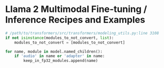 # Llama 2 Multimodal Fine-tuning / Inference Recipes and Examples

```python
# /path/to/transformers/src/transformers/modeling_utils.py:line 3108
if not isinstance(modules_to_not_convert, list):
    modules_to_not_convert = [modules_to_not_convert]

for name, module in model.named_children():
    if 'audio' in name or 'adapter' in name:
        keep_in_fp32_modules.append(name)
```